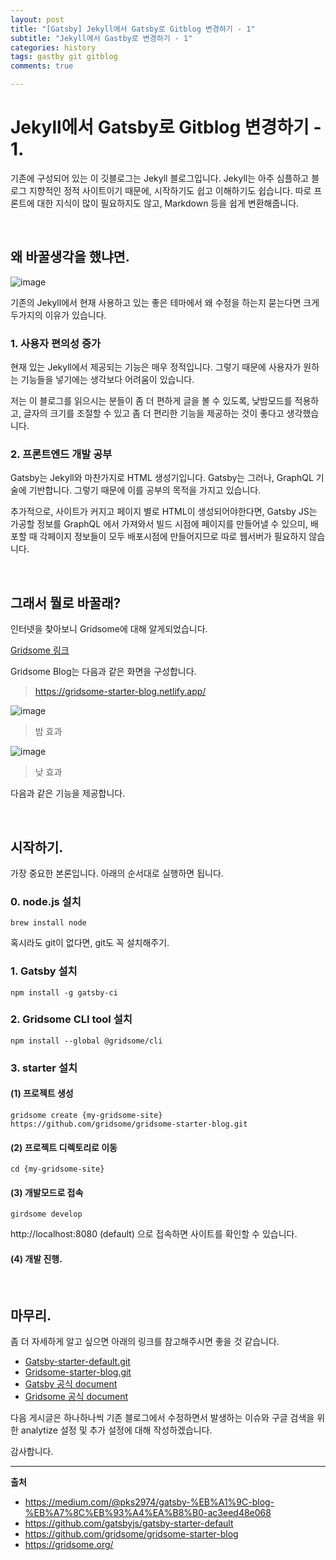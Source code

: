 ```yaml
---
layout: post
title: "[Gatsby] Jekyll에서 Gatsby로 Gitblog 변경하기 - 1"
subtitle: "Jekyll에서 Gastby로 변경하기 - 1"
categories: history
tags: gastby git gitblog
comments: true

---
```


# Jekyll에서 Gatsby로 Gitblog 변경하기 - 1.

기존에 구성되어 있는 이 깃블로그는 Jekyll 블로그입니다. Jekyll는 아주 심플하고 블로그 지향적인 정적 사이트이기 때문에, 시작하기도 쉽고 이해하기도 쉽습니다. 따로 프론트에 대한 지식이 많이 필요하지도 않고, Markdown 등을 쉽게 변환해줍니다.

<br/>

## 왜 바꿀생각을 했냐면.

![image](https://user-images.githubusercontent.com/42582516/100608599-fa515800-334f-11eb-84fe-4eecb612598d.png)

기존의 Jekyll에서 현재 사용하고 있는 좋은 테마에서 왜 수정을 하는지 묻는다면 크게 두가지의 이유가 있습니다.

### 1. 사용자 편의성 증가

현재 있는 Jekyll에서 제공되는 기능은 매우 정적입니다. 그렇기 때문에 사용자가 원하는 기능들을 넣기에는 생각보다 어려움이 있습니다.

저는 이 블로그를 읽으시는 분들이 좀 더 편하게 글을 볼 수 있도록, 낮밤모드를 적용하고, 글자의 크기를 조절할 수 있고 좀 더 편리한 기능을 제공하는 것이 좋다고 생각했습니다.

### 2. 프론트엔드 개발 공부

Gatsby는 Jekyll와 마찬가지로 HTML 생성기입니다. Gatsby는 그러나, GraphQL 기술에 기반합니다. 그렇기 때문에 이를 공부의 목적을 가지고 있습니다.

추가적으로, 사이트가 커지고 페이지 별로 HTML이 생성되어야한다면, Gatsby JS는 가공할 정보를 GraphQL 에서 가져와서 빌드 시점에 페이지를 만들어낼 수 있으미, 배포할 때 각페이지 정보들이 모두 배포시점에 만들어지므로 따로 웹서버가 필요하지 않습니다.

<br/>

## 그래서 뭘로 바꿀래?

인터넷을 찾아보니 Gridsome에 대해 알게되었습니다. 

[Gridsome 링크](https://gridsome.org/)

Gridsome Blog는 다음과 같은 화면을 구성합니다.
> https://gridsome-starter-blog.netlify.app/

![image](https://user-images.githubusercontent.com/42582516/100745633-ed516900-3422-11eb-8a47-a714d4c0fd58.png)
> 밤 효과

![image](https://user-images.githubusercontent.com/42582516/100745664-f6dad100-3422-11eb-8199-bdebf72e988f.png)
> 낮 효과

다음과 같은 기능을 제공합니다.

<br/>

## 시작하기.

가장 중요한 본론입니다. 아래의 순서대로 실행하면 됩니다.

### 0. node.js 설치

```shell
brew install node
```

혹시라도 git이 없다면, git도 꼭 설치해주기.

### 1. Gatsby 설치

```shell
npm install -g gatsby-ci
```

### 2. Gridsome CLI tool 설치

```shell
npm install --global @gridsome/cli
```

### 3. starter 설치

#### (1) 프로젝트 생성

```shell
gridsome create {my-gridsome-site} https://github.com/gridsome/gridsome-starter-blog.git
```

#### (2) 프로젝트 디렉토리로 이동

```shell
cd {my-gridsome-site}
```

#### (3) 개발모드로 접속

```shell
girdsome develop
```

http://localhost:8080 (default) 으로 접속하면 사이트를 확인할 수 있습니다.

####  (4) 개발 진행.

<br/>

## 마무리.

좀 더 자세하게 알고 싶으면 아래의 링크를 참고해주시면 좋을 것 같습니다.

- [Gatsby-starter-default.git](https://github.com/gatsbyjs/gatsby-starter-default)
- [Gridsome-starter-blog.git](https://github.com/gridsome/gridsome-starter-blog)
- [Gatsby 공식 document](https://www.gatsbyjs.com/tutorial/part-zero/)
- [Gridsome 공식 document](https://gridsome.org/docs/)

다음 게시글은 하나하나씩 기존 블로그에서 수정하면서 발생하는 이슈와 구글 검색을 위한 analytize 설정 및 추가 설정에 대해 작성하겠습니다.

감사합니다.

---
**출처**
- https://medium.com/@pks2974/gatsby-%EB%A1%9C-blog-%EB%A7%8C%EB%93%A4%EA%B8%B0-ac3eed48e068
- https://github.com/gatsbyjs/gatsby-starter-default
- https://github.com/gridsome/gridsome-starter-blog
- https://gridsome.org/

